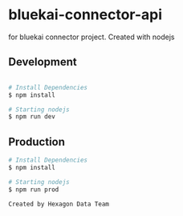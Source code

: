 # bluekai-connector-api

for bluekai connector project. Created with nodejs

## Development
```bash

# Install Dependencies
$ npm install

# Starting nodejs
$ npm run dev
```

## Production
```bash
# Install Dependencies
$ npm install

# Starting nodejs
$ npm run prod
```

`Created by Hexagon Data Team`